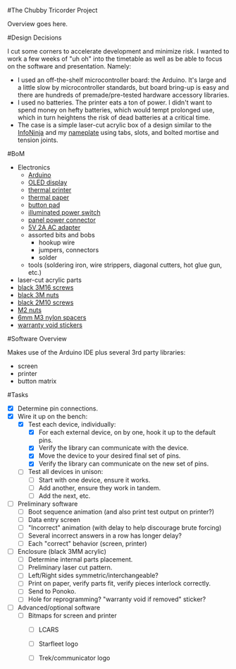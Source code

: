 #The Chubby Tricorder Project

Overview goes here.

#Design Decisions

I cut some corners to accelerate development and minimize risk.  I wanted to work a few weeks of "uh oh" into the timetable as well as be able to focus on the software and presentation.  Namely:

- I used an off-the-shelf microcontroller board: the Arduino.  It's large and a little slow by microcontroller standards, but board bring-up is easy and there are hundreds of premade/pre-tested hardware accessory libraries.
- I used no batteries. The printer eats a ton of power. I didn't want to spend money on hefty batteries, which would tempt prolonged use, which in turn heightens the risk of dead batteries at a critical time.
- The case is a simple laser-cut acrylic box of a design similar to the [InfoNinja][] and my [nameplate][] using tabs, slots, and bolted mortise and tension joints.

[InfoNinja]: http://netninja.com/projects/infoninja/
[nameplate]: http://netninja.com/2012/08/20/a-laser-cut-light-up-nameplate/

#BoM

- Electronics
    - [Arduino](http://www.adafruit.com/products/50)
    - [OLED display](http://www.adafruit.com/products/938)
    - [thermal printer](http://www.adafruit.com/products/597)
    - [thermal paper](http://www.adafruit.com/products/599)
    - [button pad](http://www.adafruit.com/products/419)
    - [illuminated power switch](http://www.adafruit.com/products/482)
    - [panel power connector](http://www.adafruit.com/products/610)
    - [5V 2A AC adapter](http://www.adafruit.com/products/276)
    - assorted bits and bobs
        - hookup wire
        - jumpers, connectors
        - solder
    - tools (soldering iron, wire strippers, diagonal cutters, hot glue gun, etc.)
- laser-cut acrylic parts
- [black 3M16 screws](http://www.mcmaster.com/#91290a120/=nzdun3)
- [black 3M nuts](http://www.mcmaster.com/#98676a100/=nzdunh)
- [black 2M10 screws](http://www.mcmaster.com/#91290a017/=nzdv42)
- [M2 nuts](http://www.mcmaster.com/#90591a111/=nzdv4x)
- [6mm M3 nylon spacers](http://www.mcmaster.com/#catalog/119/3231/=nze2y8)
- [warranty void stickers](http://www.amazon.com/Silver-Evident-Hologram-Warranty-Stickers/dp/B0049C0MNK/ref=sr_1_3?ie=UTF8&qid=1376015199&sr=8-3&keywords=warranty+void+stickers)

#Software Overview

Makes use of the Arduino IDE plus several 3rd party libraries:
- screen
- printer
- button matrix

#Tasks

- [X] Determine pin connections.
- [X] Wire it up on the bench:
    - [X] Test each device, individually:
        - [X] For each external device, on by one, hook it up to the default pins.
        - [X] Verify the library can communicate with the device.
        - [X] Move the device to your desired final set of pins.
        - [X] Verify the library can communicate on the new set of pins.
    - [ ] Test all devices in unison:
        - [ ] Start with one device, ensure it works.
        - [ ] Add another, ensure they work in tandem.
        - [ ] Add the next, etc.
- [ ] Preliminary software
    - [ ] Boot sequence animation (and also print test output on printer?)
    - [ ] Data entry screen
    - [ ] "Incorrect" animation (with delay to help discourage brute forcing)
    - [ ] Several incorrect answers in a row has longer delay?
    - [ ] Each "correct" behavior (screen, printer)
- [ ] Enclosure (black 3MM acrylic)
    - [ ] Determine internal parts placement.
    - [ ] Preliminary laser cut pattern.
    - [ ] Left/Right sides symmetric/interchangeable?
    - [ ] Print on paper, verify parts fit, verify pieces interlock correctly.
    - [ ] Send to Ponoko.
    - [ ] Hole for reprogramming?  "warranty void if removed" sticker?
- [ ] Advanced/optional software
    - [ ] Bitmaps for screen and printer
        - [ ] LCARS
        - [ ] Starfleet logo
        - [ ] Trek/communicator logo


